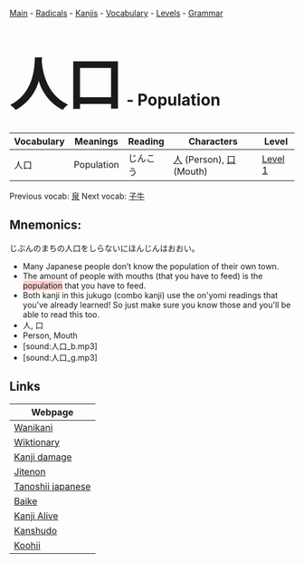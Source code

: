 <style> bigfont {font-size: 100px}</style>
[Main](../README.md) -
[Radicals](../radicals.md) -
[Kanjis](../kanjis.md) -
[Vocabulary](../vocabulary.md) -
[Levels](../levels.md) -
[Grammar](../grammar.md)
# <bigfont> 人口</bigfont> - Population 

| Vocabulary | Meanings | Reading | Characters | Level |
| --- | --- | --- | --- | --- |
| 人口 | Population | じんこう |  [人](../kanjis/人.md) (Person), [口](../kanjis/口.md) (Mouth) | [Level 1](../levels/wk_level1.md) |

Previous vocab: [泉](泉.md) Next vocab: [子牛](子牛.md) 

## Mnemonics:
じぶんのまちの人口をしらないにほんじんはおおい。
* Many Japanese people don’t know the population of their own town.
* The amount of people with mouths (that you have to feed) is the <span style="background-color:#ffcccb"> population</span> that you have to feed.
* Both kanji in this jukugo (combo kanji) use the on'yomi readings that you've already learned! So just make sure you know those and you'll be able to read this too.
* 人, 口
* Person, Mouth
* [sound:人口_b.mp3]
* [sound:人口_g.mp3]


## Links 

| Webpage |
| --- |
| [Wanikani          ](https://www.wanikani.com/kanji/人口) |
| [Wiktionary        ](https://en.wiktionary.org/wiki/人口) |
| [Kanji damage      ](http://www.kanjidamage.com/kanji/search?utf8=✓&q=人口) |
| [Jitenon           ](https://jitenon.com/kanji/人口) |
| [Tanoshii japanese ](https://www.tanoshiijapanese.com/dictionary/kanji.cfm?k=人口) |
| [Baike             ](https://baike.baidu.com/item/人口) |
| [Kanji Alive       ](https://app.kanjialive.com/人口) |
| [Kanshudo          ](https://www.kanshudo.com/searchmn?q=人口) |
| [Koohii            ](https://kanji.koohii.com/study/kanji/人口) |
